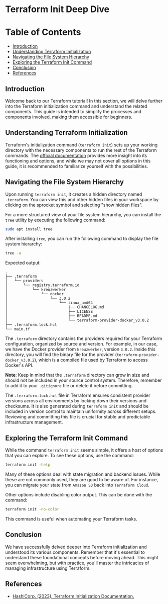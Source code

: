 # Terraform Init Deep Dive

# Table of Contents

- [Introduction](#introduction)
- [Understanding Terraform Initialization](#understanding-terraform-initialization)
- [Navigating the File System Hierarchy](#navigating-the-file-system-hierarchy)
- [Exploring the Terraform Init Command](#exploring-the-terraform-init-command)
- [Conclusion](#conclusion)
- [References](#references)

## Introduction

Welcome back to our Terraform tutorial! In this section, we will delve further into the Terraform initialization command and understand the related components. This guide is intended to simplify the processes and components involved, making them accessible for beginners. 

## Understanding Terraform Initialization

Terraform's initialization command (`terraform init`) sets up your working directory with the necessary components to run the rest of the Terraform commands. The [official documentation](https://developer.hashicorp.com/terraform/cli/commands/init) provides more insight into its functioning and options, and while we may not cover all options in this guide, it is recommended to familiarize yourself with the possibilities.

## Navigating the File System Hierarchy

Upon running `terraform init`, it creates a hidden directory named `.terraform`. You can view this and other hidden files in your workspace by clicking on the sprocket symbol and selecting "show hidden files". 

For a more structured view of your file system hierarchy, you can install the `tree` utility by executing the following command:

```bash
sudo apt install tree
```

After installing `tree`, you can run the following command to display the file system hierarchy:

```bash
tree -a
```

Expected output:

```plaintext
.
├── .terraform
│   └── providers
│       └── registry.terraform.io
│           └── kreuzwerker
│               └── docker
│                   └── 3.0.2
│                       └── linux_amd64
│                           ├── CHANGELOG.md
│                           ├── LICENSE
│                           ├── README.md
│                           └── terraform-provider-docker_v3.0.2
├── .terraform.lock.hcl
└── main.tf
```

The `.terraform` directory contains the providers required for your Terraform configuration, organized by source and version. For example, in our case, we have the Docker provider from `kreuzwerker`, version `3.0.2`. Inside this directory, you will find the binary file for the provider (`terraform-provider-docker_v3.0.2`), which is a compiled file used by Terraform to access Docker's API.

**Note**: Keep in mind that the `.terraform` directory can grow in size and should not be included in your source control system. Therefore, remember to add it to your `.gitignore` file or delete it before committing.

The `.terraform.lock.hcl` file in Terraform ensures consistent provider versions across all environments by locking down their versions and checksums. It is also generated during `terraform init` and should be included in version control to maintain uniformity across different setups. Reviewing and committing this file is crucial for stable and predictable infrastructure management.

## Exploring the Terraform Init Command

While the command `terraform init` seems simple, it offers a host of options that you can explore. To see these options, use the command:

```bash
terraform init -help
```

Many of these options deal with state migration and backend issues. While these are not commonly used, they are good to be aware of. For instance, you can migrate your state from `Amazon S3` back into `Terraform Cloud`.

Other options include disabling color output. This can be done with the command:

```bash
terraform init -no-color
```

This command is useful when automating your Terraform tasks.

## Conclusion

We have successfully delved deeper into Terraform initialization and understood its various components. Remember that it's essential to understand these foundational concepts before moving ahead. This might seem overwhelming, but with practice, you'll master the intricacies of managing infrastructure using Terraform.

## References

- [HashiCorp. (2023). Terraform Initialization Documentation.](https://developer.hashicorp.com/terraform/cli/commands/init)

